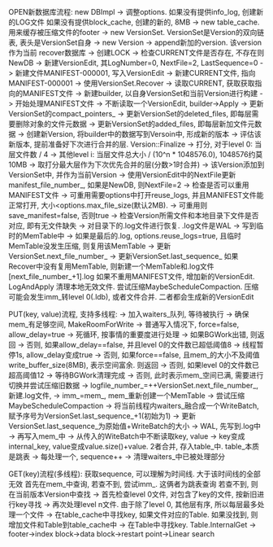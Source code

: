 OPEN新数据库流程:
new DBImpl
    -> 调整options. 
        如果没有提供info_log, 创建新的LOG文件
        如果没有提供block_cache, 创建的新的, 8MB
    -> new table_cache. 用来缓存被压缩文件的footer
    -> new VersionSet. VersionSet是Version的双向链表, 表头是VersionSet自身
        -> new Version
        -> append新加的version. 该version作为当前
recover数据库
    -> 创建LOCK
    -> 检查CURRENT文件是否存在, 不存在则NewDB
                                    -> 新建VersionEdit, 其LogNumber=0, NextFile=2, LastSequence=0
                                    -> 新建文件MANIFEST-000001, 写入VersionEdit
                                    -> 新建CURRENT文件, 指向MANIFEST-000001
    -> 使用VersionSet.Recover
        -> 读取CURRENT, 获取获取指向的MANIFEST文件
        -> 新建builder, 以自身VersionSet和当前Version进行构建
        -> 开始处理MANIFEST文件
            -> 不断读取一个VersionEdit, builder->Apply
                                    -> 更新VersionSet的compact_pointers_
                                    -> 更新VersionSet的deleted_files, 即每层需要删除对象的文件元数据
                                    -> 更新VersionSet的added_files, 即每层新加文件元数据
        -> 创建新Version, 将builder中的数据写到Versoin中, 形成新的版本
        -> 评估该新版本, 提前准备好下次进行合并的层. Version::Finalize
                                                    -> 打分, 对于level 0: 当层文件数 / 4
                                                    -> 其他level i: 当层文件总大小 / (10^n * 1048576.0), 1048576约莫10MB
                                                    -> 取打分最大层作为下次优先合并的层(分数>1时合并)
        -> 该Version添加到VersionSet中, 并作为当前Version
        -> 使用VersionEdit中的NextFile更新manifest_file_number_, 如果是NewDB, 则NextFile=2
        -> 检查是否可以重用MANIFEST文件
            -> 可重用需要options中打开reuse_logs, 并且MANIFEST文件能正常打开, 大小<options.max_file_size(默认2MB).
        -> 可重用则save_manifest=false, 否则true
    -> 检查Version所需文件和本地目录下文件是否对应, 即有无文件缺失
    -> 对目录下的.log文件进行恢复. .log文件是WAL
        -> 写到临时的MemTable中
        -> 如果是最后的.log, options.reuse_logs=true, 且临时MemTable没发生压缩, 则复用该MemTable
        -> 更新VersionSet.next_file_number_
    -> 更新VersionSet.last_sequence_
如果Recover中没有复用MemTable, 则新建一个MemTable和.log文件[next_file_number_+1].log
如果不重用MANIFEST文件, 增加新的VersionEdit. LogAndApply
清理本地无效文件. 
尝试压缩MaybeScheduleCompaction. 压缩可能会发生imm_转level 0(.ldb), 或者文件合并. 二者都会生成新的VersionEdit



PUT(key, value)流程, 支持多线程:
-> 加入waiters_队列, 等待被执行
-> 确保mem_有足够空间, MakeRoomForWrite
                            -> 普通写入情况下, force=false, allow_delay=true
                            -> 死循环, 按事情的重要度进行处理
                                    -> 如果BGWork出错, 则返回
                                    -> 否则, 如果allow_delay==false, 并且level 0的文件数已超低阈值8
                                                                            -> 线程暂停1s, allow_delay变成true
                                    -> 否则, 如果force==false, 且mem_的大小不及阈值write_buffer_size(8MB), 表示空间富余. 则返回
                                    -> 否则, 如果level 0的文件数已超高阈值12
                                                                    -> 等待BGWork清理完成
                                    -> 否则, 此时表示mem_空间已满, 需要进行切换并尝试压缩旧数据
                                                                -> logfile_number_=++VersionSet.next_file_number_, 新建.log文件, 
                                                                -> imm_=mem_, mem_重新创建一个MemTable
                                                                -> 尝试压缩MaybeScheduleCompaction
-> 将当前线程内waiters_融合成一个WriteBatch, 赋予序号为VersionSet.last_sequence_+1(初始为1)
-> 更新VersionSet.last_sequence_为原始值+WriteBatch的大小
-> WAL, 先写到.log中
-> 再写入mem_中
        -> 从传入的WiteBatch中不断读取key, value
        -> key变成internal_key, value变成value.size()+value. 2者合并, 存入table_中. table_本质是跳表
        -> 每处理一个, sequence++
-> 清理waiters_中已被处理部分




GET(key)流程(多线程):
获取sequence, 可以理解为时间线. 大于该时间线的全部无效
首先在mem_中查询, 若查不到, 尝试imm_. 这俩者为跳表查询
若查不到, 则在当前版本Version中查找
    -> 首先检查level 0文件, 对包含了key的文件, 按新旧进行key寻找
    -> 再次处理level n文件. 由于除了level 0, 其他层有序, 所以每层最多处理一个文件
                                                    -> 在table_cache中寻找key, 如果文件对应的Table. 如果没找到, 则增加文件和Table到table_cache中
                                                    -> 在Table中寻找key. Table.InternalGet
                                                                -> footer->index block->data block->restart point->Linear search


